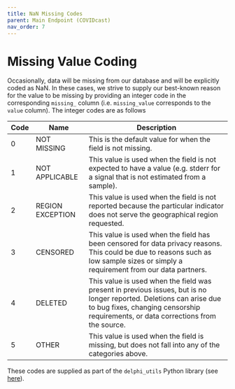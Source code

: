 ```yaml
---
title: NaN Missing Codes
parent: Main Endpoint (COVIDcast)
nav_order: 7
---
```


# Missing Value Coding

Occasionally, data will be missing from our database and will be explicitly coded as NaN.
In these cases, we strive to supply our best-known reason for the value to be missing by
providing an integer code in the corresponding `missing_` column (i.e. `missing_value`
corresponds to the `value` column). The integer codes are as follows

| Code | Name | Description |
| --- | --- | --- |
| 0 | NOT MISSING | This is the default value for when the field is not missing. |
| 1 | NOT APPLICABLE | This value is used when the field is not expected to have a value (e.g. stderr for a signal that is not estimated from a sample). |
| 2 | REGION EXCEPTION | This value is used when the field is not reported because the particular indicator does not serve the geographical region requested. |
| 3 | CENSORED | This value is used when the field has been censored for data privacy reasons. This could be due to reasons such as low sample sizes or simply a requirement from our data partners. |
| 4 | DELETED | This value is used when the field was present in previous issues, but is no longer reported. Deletions can arise due to bug fixes, changing censorship requirements, or data corrections from the source. |
| 5 | OTHER | This value is used when the field is missing, but does not fall into any of the categories above. |

These codes are supplied as part of the `delphi_utils` Python library (see [here](https://pypi.org/project/delphi-utils/)).
